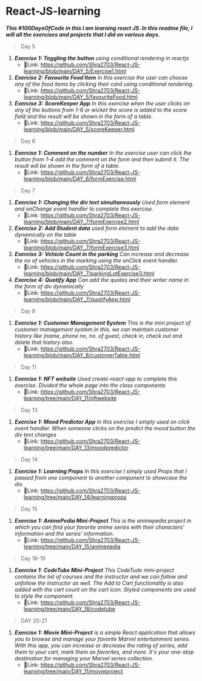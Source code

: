 # React-JS-learning
***This #100DaysOfCode in this I am learning react JS. In this readme file, I will all the exercises and projects that I did on various days.***

> Day 5
  1) ***Exercise 1:*** ***Toggling the button** using conditional rendering in reactjs*
     - 🔗Link: https://github.com/Shra2703/React-JS-learning/blob/main/DAY_5/Exercise1.html
  2) ***Exercise 2:*** ***Favourite Food Item** In this exercise the user can choose any of the food items by clicking their card using conditional rendering.*
     - 🔗Link: https://github.com/Shra2703/React-JS-learning/blob/main/DAY_5/favouriteFood.html
  3) ***Exercise 3:*** ***ScoreKeeper App** In this exercise when the user clicks on any of the buttons from 1-6 or wicket the score is added to the score field and the result will be shown in the form of a table.*
     - 🔗Link: https://github.com/Shra2703/React-JS-learning/blob/main/DAY_5/scoreKeeper.html
       
> Day 6
  1) ***Exercise 1:*** ***Comment on the number** In the exercise user can click the button from 1-4 add the comment on the form and then submit it. The result will be shown in the form of a table.*
     - 🔗Link: https://github.com/Shra2703/React-JS-learning/blob/main/DAY_6/formExercise.html
     
> Day 7
  1) ***Exercise 1:*** ***Changing the div text simultaneously** Used form element and onChange event handler to complete this exercise.*
     - 🔗Link: https://github.com/Shra2703/React-JS-learning/blob/main/DAY_7/formExercise2.html
  2) ***Exercise 2:*** ***Add Student data** used form element to add the data dynamically on the table*
     - 🔗Link: https://github.com/Shra2703/React-JS-learning/blob/main/DAY_7/formExercise3.html
  3) ***Exercise 3:*** ***Vehicle Count in the parking** Can increase and decrease the no of vehicles in the marking using the onClick event handler.*
     - 🔗Link: https://github.com/Shra2703/React-JS-learning/blob/main/DAY_7/parkingLotExercise3.html
  4) ***Exercise 4:*** ***Quotify App** Can add the quotes and their writer name in the form of div dynamically*
     - 🔗Link: https://github.com/Shra2703/React-JS-learning/blob/main/DAY_7/quotifyApp.html

> Day 8
   1) ***Exercise 1:*** ***Customer Management System** This is the mini project of customer management system.In this, we can maintain customer history like (name, phone no, no. of guest, check in, check out and delete that history also.*
      - 🔗Link: https://github.com/Shra2703/React-JS-learning/blob/main/DAY_8/customerTable.html
     
>  Day 11
  1) ***Exercise 1:*** ***NFT website** Used create-react-app to complete this exercise. Divided the whole page into the class components*
     - 🔗Link: https://github.com/Shra2703/React-JS-learning/tree/main/DAY_11/nftwebsite

> Day 13
  1) ***Exercise 1:*** ***Mood Predictor App** In this exercise I simply used on click event handler. When someone clicks on the predict the mood button the div text changes*
     - 🔗Link: https://github.com/Shra2703/React-JS-learning/tree/main/DAY_13/moodpredictor


> Day 14
  1) ***Exercise 1:*** ***Learning Props** In this exercise I simply used Props that I passed from one component to another component to showcase the div.*
     - 🔗Link: https://github.com/Shra2703/React-JS-learning/tree/main/DAY_14/learningprops

>  Day 15
  1) ***Exercise 1:*** ***AnimePedia Mini-Project** This is the animepedia project in which you can find your favorite anime series with their characters' information and the series' information.*
     - 🔗Link: https://github.com/Shra2703/React-JS-learning/tree/main/DAY_15/animepedia

> Day 18-19
  1) ***Exercise 1:*** ***CodeTube Mini-Project** This CodeTude mini-project contains the list of courses and the instructor and we can follow and unfollow the instructor as well. The Add to Cart functionality is also added with the cart count on the cart icon. Styled components are used to style the component.*
     - 🔗Link: https://github.com/Shra2703/React-JS-learning/tree/main/DAY_18/codetube

> DAY 20-21
  1) ***Exercise 1:*** ***Movie Mini-Project** is a simple React application that allows you to browse and manage your favorite Marvel entertainment series. With this app, you can increase or decrease the rating of series, add them to your cart, mark them as favorites, and more. It's your one-stop destination for managing your Marvel series collection.*
     -  🔗Link: https://github.com/Shra2703/React-JS-learning/tree/main/DAY_11/movieproject
